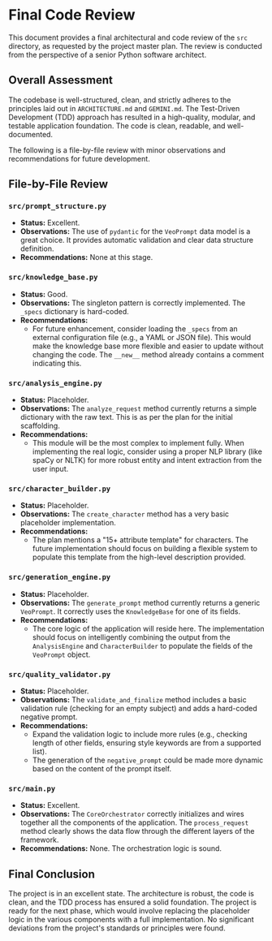 # Final Code Review

This document provides a final architectural and code review of the `src` directory, as requested by the project master plan. The review is conducted from the perspective of a senior Python software architect.

## Overall Assessment

The codebase is well-structured, clean, and strictly adheres to the principles laid out in `ARCHITECTURE.md` and `GEMINI.md`. The Test-Driven Development (TDD) approach has resulted in a high-quality, modular, and testable application foundation. The code is clean, readable, and well-documented.

The following is a file-by-file review with minor observations and recommendations for future development.

## File-by-File Review

### `src/prompt_structure.py`

*   **Status:** Excellent.
*   **Observations:** The use of `pydantic` for the `VeoPrompt` data model is a great choice. It provides automatic validation and clear data structure definition.
*   **Recommendations:** None at this stage.

### `src/knowledge_base.py`

*   **Status:** Good.
*   **Observations:** The singleton pattern is correctly implemented. The `_specs` dictionary is hard-coded.
*   **Recommendations:**
    *   For future enhancement, consider loading the `_specs` from an external configuration file (e.g., a YAML or JSON file). This would make the knowledge base more flexible and easier to update without changing the code. The `__new__` method already contains a comment indicating this.

### `src/analysis_engine.py`

*   **Status:** Placeholder.
*   **Observations:** The `analyze_request` method currently returns a simple dictionary with the raw text. This is as per the plan for the initial scaffolding.
*   **Recommendations:**
    *   This module will be the most complex to implement fully. When implementing the real logic, consider using a proper NLP library (like spaCy or NLTK) for more robust entity and intent extraction from the user input.

### `src/character_builder.py`

*   **Status:** Placeholder.
*   **Observations:** The `create_character` method has a very basic placeholder implementation.
*   **Recommendations:**
    *   The plan mentions a "15+ attribute template" for characters. The future implementation should focus on building a flexible system to populate this template from the high-level description provided.

### `src/generation_engine.py`

*   **Status:** Placeholder.
*   **Observations:** The `generate_prompt` method currently returns a generic `VeoPrompt`. It correctly uses the `KnowledgeBase` for one of its fields.
*   **Recommendations:**
    *   The core logic of the application will reside here. The implementation should focus on intelligently combining the output from the `AnalysisEngine` and `CharacterBuilder` to populate the fields of the `VeoPrompt` object.

### `src/quality_validator.py`

*   **Status:** Placeholder.
*   **Observations:** The `validate_and_finalize` method includes a basic validation rule (checking for an empty subject) and adds a hard-coded negative prompt.
*   **Recommendations:**
    *   Expand the validation logic to include more rules (e.g., checking length of other fields, ensuring style keywords are from a supported list).
    *   The generation of the `negative_prompt` could be made more dynamic based on the content of the prompt itself.

### `src/main.py`

*   **Status:** Excellent.
*   **Observations:** The `CoreOrchestrator` correctly initializes and wires together all the components of the application. The `process_request` method clearly shows the data flow through the different layers of the framework.
*   **Recommendations:** None. The orchestration logic is sound.

## Final Conclusion

The project is in an excellent state. The architecture is robust, the code is clean, and the TDD process has ensured a solid foundation. The project is ready for the next phase, which would involve replacing the placeholder logic in the various components with a full implementation. No significant deviations from the project's standards or principles were found.

